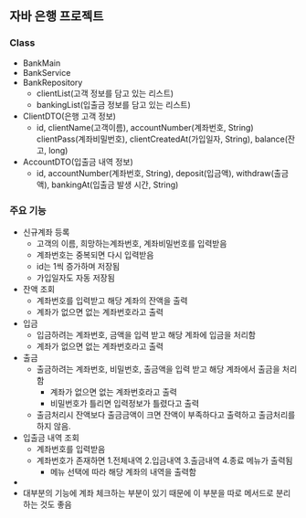 ## 자바 은행 프로젝트
### Class 
- BankMain
- BankService
- BankRepository
  - clientList(고객 정보를 담고 있는 리스트)
  - bankingList(입출금 정보를 담고 있는 리스트)
- ClientDTO(은행 고객 정보)
  - id, clientName(고객이름), accountNumber(계좌번호, String) clientPass(계좌비밀번호), clientCreatedAt(가입일자, String), balance(잔고, long) 
- AccountDTO(입출금 내역 정보)
  - id, accountNumber(계좌번호, String), deposit(입금액), withdraw(출금액), bankingAt(입출금 발생 시간, String)

### 주요 기능 
- 신규계좌 등록 
  - 고객의 이름, 희망하는계좌번호, 계좌비밀번호를 입력받음 
  - 계좌번호는 중복되면 다시 입력받음
  - id는 1씩 증가하며 저장됨 
  - 가입일자도 자동 저장됨
- 잔액 조회 
  - 계좌번호를 입력받고 해당 계좌의 잔액을 출력
  - 계좌가 없으면 없는 계좌번호라고 출력 
- 입금 
  - 입금하려는 계좌번호, 금액을 입력 받고 해당 계좌에 입금을 처리함
  - 계좌가 없으면 없는 계좌번호라고 출력
- 출금
  - 출금하려는 계좌번호, 비밀번호, 출금액을 입력 받고 해당 계좌에서 출금을 처리함 
    - 계좌가 없으면 없는 계좌번호라고 출력
    - 비밀번호가 틀리면 입력정보가 틀렸다고 출력
  - 출금처리시 잔액보다 출금금액이 크면 잔액이 부족하다고 출력하고 출금처리를 하지 않음. 
- 입출금 내역 조회 
  - 계좌번호를 입력받음 
  - 계좌번호가 존재하면 1.전체내역 2.입금내역 3.출금내역 4.종료 메뉴가 출력됨 
    - 메뉴 선택에 따라 해당 계좌의 내역을 출력함 
- 
- 대부분의 기능에 계좌 체크하는 부분이 있기 때문에 이 부분을 따로 메서드로 분리하는 것도 좋음